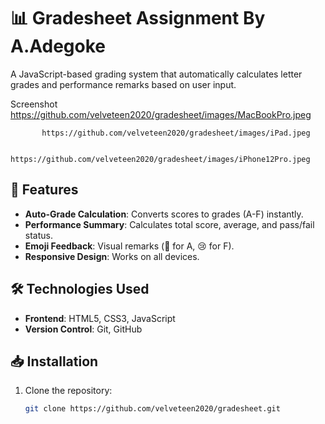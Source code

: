 # 📊 Gradesheet Assignment By A.Adegoke

A JavaScript-based grading system that automatically calculates letter grades and performance remarks based on user input.

Screenshot https://github.com/velveteen2020/gradesheet/images/MacBookPro.jpeg
           
           https://github.com/velveteen2020/gradesheet/images/iPad.jpeg

           https://github.com/velveteen2020/gradesheet/images/iPhone12Pro.jpeg


## 🚀 Features
- **Auto-Grade Calculation**: Converts scores to grades (A-F) instantly.
- **Performance Summary**: Calculates total score, average, and pass/fail status.
- **Emoji Feedback**: Visual remarks (🎉 for A, 😢 for F).
- **Responsive Design**: Works on all devices.

## 🛠️ Technologies Used
- **Frontend**: HTML5, CSS3, JavaScript
- **Version Control**: Git, GitHub

## 📥 Installation
1. Clone the repository:
   ```bash
   git clone https://github.com/velveteen2020/gradesheet.git